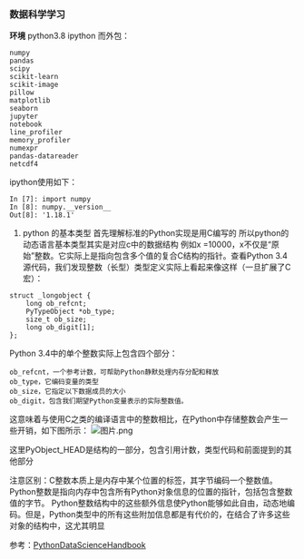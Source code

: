 ### 数据科学学习

**环境**
python3.8  ipython 
而外包：

```
numpy
pandas
scipy
scikit-learn
scikit-image
pillow
matplotlib
seaborn
jupyter
notebook
line_profiler
memory_profiler
numexpr
pandas-datareader
netcdf4
```
ipython使用如下：

```ipynb
In [7]: import numpy
In [8]: numpy.__version__
Out[8]: '1.18.1'
```

1. python 的基本类型
首先理解标准的Python实现是用C编写的
所以python的动态语言基本类型其实是对应c中的数据结构
例如x =10000，x不仅是“原始”整数。它实际上是指向包含多个值的复合C结构的指针。查看Python 3.4源代码，我们发现整数（长型）类型定义实际上看起来像这样（一旦扩展了C宏）：

```ipynb
struct _longobject {
    long ob_refcnt;
    PyTypeObject *ob_type;
    size_t ob_size;
    long ob_digit[1];
};
```

Python 3.4中的单个整数实际上包含四个部分：

    ob_refcnt，一个参考计数，可帮助Python静默处理内存分配和释放
    ob_type，它编码变量的类型
    ob_size，它指定以下数据成员的大小
    ob_digit，包含我们期望Python变量表示的实际整数值。

这意味着与使用C之类的编译语言中的整数相比，在Python中存储整数会产生一些开销，如下图所示：
![图片.png](https://upload-images.jianshu.io/upload_images/7779493-8791b0611c6cffcd.png?imageMogr2/auto-orient/strip%7CimageView2/2/w/1240)

这里PyObject_HEAD是结构的一部分，包含引用计数，类型代码和前面提到的其他部分

注意区别：C整数本质上是内存中某个位置的标签，其字节编码一个整数值。 Python整数是指向内存中包含所有Python对象信息的位置的指针，包括包含整数值的字节。 Python整数结构中的这些额外信息使Python能够如此自由，动态地编码。但是，Python类型中的所有这些附加信息都是有代价的，在结合了许多这些对象的结构中，这尤其明显


参考：[PythonDataScienceHandbook](https://jakevdp.github.io/PythonDataScienceHandbook/)
